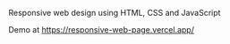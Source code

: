 Responsive web design using HTML, CSS and JavaScript

Demo at https://responsive-web-page.vercel.app/